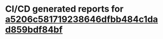 # CI/CD generated reports for [a5206c581719238646dfbb484c1dad859bdf84bf](https://github.com/hydephp/develop/commit/a5206c581719238646dfbb484c1dad859bdf84bf)
